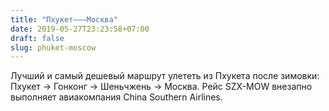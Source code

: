 ```yaml
---
title: "Пхукет———Москва"
date: 2019-05-27T23:23:58+07:00
draft: false
slug: phuket-moscow
---
```

Лучший и самый дешевый маршрут улететь из Пхукета после зимовки: Пхукет → Гонконг → Шеньчжень → Москва. Рейс SZX-MOW внезапно выполняет авиакомпания China Southern Airlines.